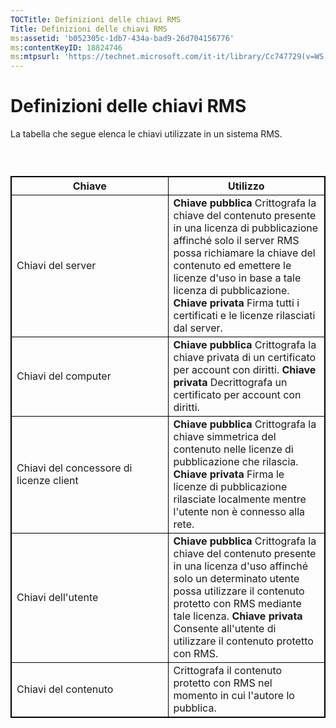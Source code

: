 ```yaml
---
TOCTitle: Definizioni delle chiavi RMS
Title: Definizioni delle chiavi RMS
ms:assetid: 'b052305c-1db7-434a-bad9-26d704156776'
ms:contentKeyID: 18824746
ms:mtpsurl: 'https://technet.microsoft.com/it-it/library/Cc747729(v=WS.10)'
---
```


Definizioni delle chiavi RMS
============================

La tabella che segue elenca le chiavi utilizzate in un sistema RMS.

###  

 
<table style="border:1px solid black;">
<colgroup>
<col width="50%" />
<col width="50%" />
</colgroup>
<thead>
<tr class="header">
<th style="border:1px solid black;" >Chiave</th>
<th style="border:1px solid black;" >Utilizzo</th>
</tr>
</thead>
<tbody>
<tr class="odd">
<td style="border:1px solid black;">Chiavi del server</td>
<td style="border:1px solid black;"><strong>Chiave pubblica</strong>
Crittografa la chiave del contenuto presente in una licenza di pubblicazione affinché solo il server RMS possa richiamare la chiave del contenuto ed emettere le licenze d'uso in base a tale licenza di pubblicazione.
<strong>Chiave privata</strong>
Firma tutti i certificati e le licenze rilasciati dal server.</td>
</tr>
<tr class="even">
<td style="border:1px solid black;">Chiavi del computer</td>
<td style="border:1px solid black;"><strong>Chiave pubblica</strong>
Crittografa la chiave privata di un certificato per account con diritti.
<strong>Chiave privata</strong>
Decrittografa un certificato per account con diritti.</td>
</tr>
<tr class="odd">
<td style="border:1px solid black;">Chiavi del concessore di licenze client</td>
<td style="border:1px solid black;"><strong>Chiave pubblica</strong>
Crittografa la chiave simmetrica del contenuto nelle licenze di pubblicazione che rilascia.
<strong>Chiave privata</strong>
Firma le licenze di pubblicazione rilasciate localmente mentre l'utente non è connesso alla rete.</td>
</tr>
<tr class="even">
<td style="border:1px solid black;">Chiavi dell'utente</td>
<td style="border:1px solid black;"><strong>Chiave pubblica</strong>
Crittografa la chiave del contenuto presente in una licenza d'uso affinché solo un determinato utente possa utilizzare il contenuto protetto con RMS mediante tale licenza.
<strong>Chiave privata</strong>
Consente all'utente di utilizzare il contenuto protetto con RMS.</td>
</tr>
<tr class="odd">
<td style="border:1px solid black;">Chiavi del contenuto</td>
<td style="border:1px solid black;">Crittografa il contenuto protetto con RMS nel momento in cui l'autore lo pubblica.</td>
</tr>
</tbody>
</table>
